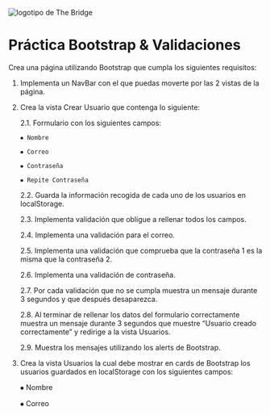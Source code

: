 ![logotipo de The Bridge](https://user-images.githubusercontent.com/27650532/77754601-e8365180-702b-11ea-8bed-5bc14a43f869.png "logotipo de The Bridge")

# Práctica Bootstrap & Validaciones

Crea una página utilizando Bootstrap que cumpla los siguientes requisitos:

1.  Implementa un NavBar con el que puedas moverte por las 2 vistas de la página.

2.  Crea la vista Crear Usuario que contenga lo siguiente:

    2.1. Formulario con los siguientes campos:

        ⦁ Nombre

        ⦁ Correo

        ⦁ Contraseña

        ⦁ Repite Contraseña

    2.2. Guarda la información recogida de cada uno de los usuarios en localStorage.

    2.3. Implementa validación que obligue a rellenar todos los campos.

    2.4. Implementa una validación para el correo.

    2.5. Implementa una validación que comprueba que la contraseña 1 es la misma que la contraseña 2.

    2.6. Implementa una validación de contraseña.

    2.7. Por cada validación que no se cumpla muestra un mensaje durante 3 segundos y que después desaparezca.

    2.8. Al terminar de rellenar los datos del formulario correctamente muestra un mensaje durante 3 segundos que muestre “Usuario creado correctamente” y redirige a la vista Usuarios.

    2.9. Muestra los mensajes utilizando los alerts de Bootstrap.

3.  Crea la vista Usuarios la cual debe mostrar en cards de Bootstrap los usuarios guardados en localStorage con los siguientes campos:

    ⦁ Nombre

    ⦁ Correo
